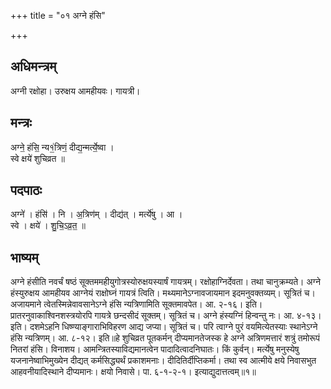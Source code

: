 +++
title = "०१ अग्ने हंसि"

+++
## अधिमन्त्रम्
अग्नी रक्षोहा। उरुक्षय आमहीयवः। गायत्री।

## मन्त्रः
अग्ने॒ हंसि॒ न्य१॒॑त्रिणं॒ दीद्य॒न्मर्त्ये॒ष्वा ।  
स्वे क्षये॑ शुचिव्रत ॥

## पदपाठः
अग्ने॑ । हंसि॑ । नि । अ॒त्रिण॑म् । दीद्य॑त् । मर्त्ये॑षु । आ ।  
स्वे । क्षये॑ । शु॒चि॒ऽव्र॒त॒ ॥

## भाष्यम्
अग्ने हंसीति नवर्चं षष्ठं सूक्तममहीयुगोत्रस्योरुक्षयस्यार्षं गायत्रम्। रक्षोहाग्निर्देवता। तथा चानुक्रम्यते। अग्ने हंस्युरुक्षय आमहीयव आग्नेयं राक्षोघ्नं गायत्रं त्विति। मथ्यमानेऽग्नावजायमान इदमनुवक्तव्यम्। सूत्रितं च। अजायमाने त्वेतस्मिन्नेवावसानेऽग्ने हंसि न्यत्रिणामिति सूक्तमावपेत। आ. २-१६। इति। प्रातरनुवाकाश्विनशस्त्रयोरपि गायत्रे छन्दसीदं सूक्तम्। सूत्रितं च। अग्ने हंस्यग्निं हिन्वन्तु नः। आ. ४-१३। इति। दशमेऽहनि धिष्ण्याङ्गाराभिविहरण आद्य जप्या। सूत्रितं च। परि त्वाग्ने पुरं वयमित्येतस्याः स्थानेऽग्ने हंसि न्यत्रिणम्। आ. ८-१२। इति॥हे शुचिव्रत पूतकर्मन् दीप्यमानतेजस्क हे अग्ने अत्रिणमत्तारं शत्रुं तमोरूपं नितरां हंसि। विनाशय। आमन्त्रितस्याविद्यमानत्वेन पादादित्वादनिघातः। किं कुर्वन्। मर्त्येषु मनुस्येषु यजनानेष्वाभिमुख्येन दीद्यत् कर्मसिद्ध्यर्थं प्रकाशमनाः। दीदितिर्दीप्तिकर्मा। तथा स्व आत्मीये क्षये निवासभुत आहवनीयादिस्थाने दीप्यमानः। क्षयो निवासे। पा. ६-१-२-१। इत्याद्युदात्तत्वम्॥१॥